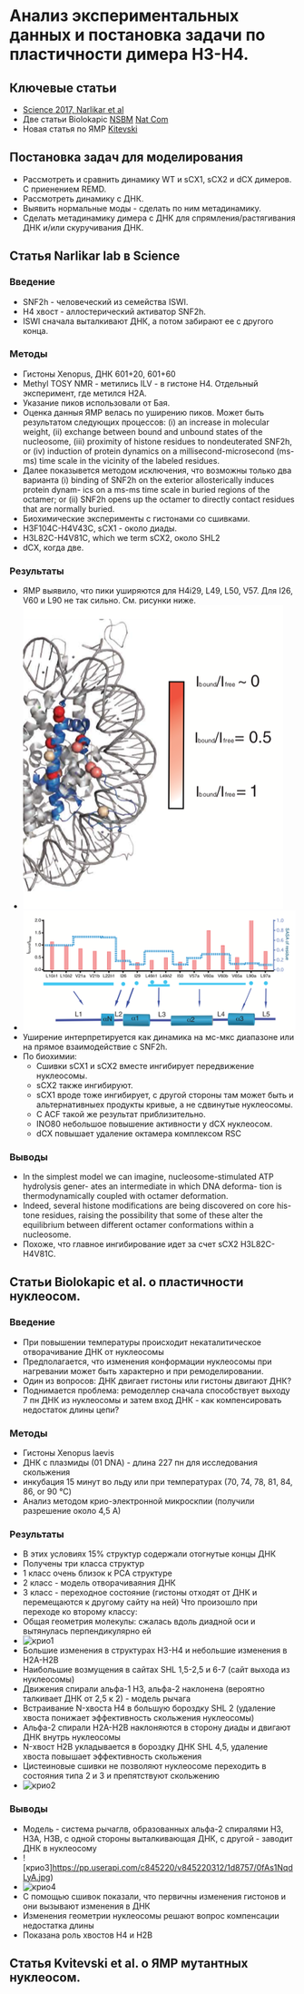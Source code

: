 # Анализ экспериментальных данных и постановка задачи по пластичности димера H3-H4.

## Ключевые статьи
- [Science 2017, Narlikar et al](https://www.zotero.org/groups/2305375/intbio/items/collectionKey/3I9NMZSM/itemKey/AWKS4E5R)
- Две статьи Biolokapic [NSBM](https://www.zotero.org/groups/2305375/intbio/items/collectionKey/3I9NMZSM/itemKey/MUUI57W3) [Nat Com](https://www.zotero.org/groups/2305375/intbio/items/collectionKey/3I9NMZSM/itemKey/AR2H38EW)
- Новая статья по ЯМР [Kitevski](https://www.zotero.org/groups/2305375/intbio/items/collectionKey/3I9NMZSM/itemKey/5W3BCWYN)

## Постановка задач для моделирования
- Рассмотреть и сравнить динамику WT и sCX1, sCX2 и dCX димеров. С приенением REMD.
- Рассмотреть динамику с ДНК.
- Выявить нормальные моды - сделать по ним метадинамику.
- Сделать метадинамику димера с ДНК для спрямления/растягивания ДНК и/или скуручивания ДНК.


## Статья Narlikar lab в Science
### Введение
- SNF2h - человеческий из семейства ISWI.
- H4 хвост - аллостерический активатор SNF2h.
- ISWI сначала выталкивают ДНК, а потом забирают ее с другого конца.
### Методы
- Гистоны Xenopus, ДНК 601+20, 601+60
- Methyl TOSY NMR -  метились ILV - в гистоне H4. Отдельный эксперимент, где метился H2A.
- Указание пиков использовали от Бая.
- Оценка данныя ЯМР велась по уширению пиков. Может быть результатом следующих процессов: (i) an increase in molecular weight, (ii) exchange between bound and unbound states of the nucleosome, (iii) proximity of histone residues to nondeuterated SNF2h, or (iv) induction of protein dynamics on a millisecond-microsecond (ms-ms) time scale in the vicinity of the labeled residues.
- Далее показывется методом исключения, что возможны только два варианта (i) binding of SNF2h on the exterior allosterically induces protein dynam- ics on a ms-ms time scale in buried regions of the octamer; or (ii) SNF2h opens up the octamer to directly contact residues that are normally buried.
- Биохимические эксперименты с гистонами со сшивками.
- H3F104C-H4V43C, sCX1 - около диады.
- H3L82C-H4V81C, which we term sCX2, около SHL2
- dCX, когда две.

### Результаты
- ЯМР выявило, что пики уширяются для H4i29, L49, L50, V57. Для I26, V60 и L90 не так сильно. См. рисунки ниже.
- ![ямр1](figs/Science_2017_fig1b.png)
- ![ямр2](figs/Science_2017_fig1b2.png)
- Уширение интерпретируется как динамика на мс-мкс диапазоне или на прямое взаимодействие с SNF2h.
- По биохимии:
  - Сшивки sCX1 и sCX2 вместе ингибирует передвижение нуклеосомы.
  - sCX2 также ингибируют.
  - sCX1 вроде тоже ингибирует, с другой стороны там может быть и альтернативныех продукты кривые, а не сдвинутые нуклеосомы.
  - С ACF такой же результат приблизительно.
  - INO80 небольшое повышение активности у dCX нуклеосом.
  - dCX повышает удаление октамера комплексом RSC 


### Выводы
- In the simplest model we can imagine, nucleosome-stimulated ATP hydrolysis gener- ates an intermediate in which DNA deforma- tion is thermodynamically coupled with octamer deformation.
- Indeed, several histone modifications are being discovered on core his- tone residues, raising the possibility that some of these alter the equilibrium between different octamer conformations within a nucleosome.
- Похоже, что главное ингибирование идет за счет sCX2 H3L82C-H4V81C.


## Статьи Biolokapic et al. о пластичности нуклеосом.
### Введение
- При повышении температуры происходит некаталитическое отворачивание ДНК от нуклеосомы
- Предполагается, что изменения конформации нуклеосомы при нагревании может быть характерно и при ремоделировании. 
- Один из вопросов: ДНК двигает гистоны или гистоны двигают ДНК?
- Поднимается проблема: ремоделлер сначала способствует выходу 7 пн ДНК из нуклеосомы и затем вход ДНК - как компенсировать недостаток длины цепи?
### Методы
- Гистоны Xenopus laevis
- ДНК с плазмиды (01 DNA) - длина 227 пн для исследования скольжения
- инкубация 15 минут во льду или при температурах  (70, 74, 78, 81, 84, 86, or 90 °C)
- Анализ методом крио-электронной микроскпии (получили разрешение около 4,5 А)


### Результаты
- В этих условиях 15% структур содержали отогнутые концы ДНК
- Получены три класса структур
- 1 класс очень близок к РСА структуре 
- 2 класс - модель отворачиваяния ДНК 
- 3 класс - переходное состояние (гистоны отходят от ДНК и перемещаются к другому сайту на ней)
Что произошло при переходе ко второму классу:
- Общая геометрия молекулы: сжалась вдоль диадной оси и вытянулась перпендикулярно ей
- ![крио1](https://pp.userapi.com/c845016/v845016312/1e4e52/YLmLAdoz7-o.jpg)
- Большие изменения в структурах Н3-Н4 и небольшие изменения в Н2А-Н2В
- Наибольшие возмущения в сайтах SHL 1,5-2,5 и 6-7 (сайт выхода из нуклеосомы)
- Движения спирали альфа-1 Н3, альфа-2 наклонена (вероятно талкивает ДНК от  2,5 к 2) - модель рычага
- Встраивание N-хвоста Н4 в большую бороздку SHL 2 (удаление хвоста понижает эффективность скольжения нуклеосомы)
- Альфа-2 спирали Н2А-Н2В наклоняются в сторону диады и двигают ДНК внутрь нуклеосомы
- N-хвост Н2В укладывается в бороздку ДНК SHL 4,5, удаление хвоста повышает эффективность скольжения 
- Цистеиновые сшивки не позволяют нуклеосоме переходить в состояния типа 2 и 3 и препятствуют скольжению
- ![крио2](https://pp.userapi.com/c856036/v856036708/fe19/wFAiyr7R_WI.jpg)


### Выводы
- Модель - система рычаглв, образованных альфа-2 спиралями Н3, Н3А, Н3В, с одной стороны выталкивающая ДНК, с другой - заводит ДНК в нуклеосому
- ![крио3]https://pp.userapi.com/c845220/v845220312/1d8757/0fAs1NqdLyA.jpg)
- ![крио4](https://pp.userapi.com/c850616/v850616708/e7327/24QyFkBjV98.jpg)
- С помощью сшивок показали, что первичны изменения гистонов и они вызывают изменения в ДНК
- Изменения геометрии нуклеосомы решают вопрос компенсации недостатка длины
- Показана роль хвостов Н4 и Н2В



## Статья Kvitevski et al. о ЯМР мутантных нуклеосом.



